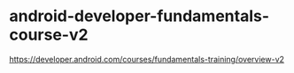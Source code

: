 # android-developer-fundamentals-course-v2
https://developer.android.com/courses/fundamentals-training/overview-v2
